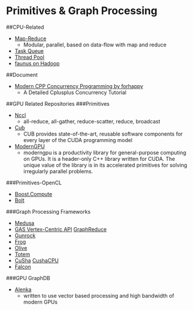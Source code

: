# Primitives & Graph Processing
##CPU-Related  
- [Map-Reduce](https://github.com/haptork/easyLambda)  
  - Modular, parallel, based on data-flow with map and reduce
- [Task Queue](https://github.com/bakercp/ofxTaskQueue)   
- [Thread Pool](https://github.com/progschj/ThreadPool)
- [faunus on Hadoop](https://github.com/thinkaurelius/faunus)   

##Document
- [Modern CPP Concurrency Programming by forhappy](https://github.com/forhappy/Cplusplus-Concurrency-In-Practice)      
  - A Detailed Cplusplus Concurrency Tutorial  

##GPU Related Repositories
###Primitives
- [Nccl](https://github.com/NVIDIA/nccl)    
  - all-reduce, all-gather, reduce-scatter, reduce, broadcast  
- [Cub](https://github.com/NVlabs/cub)   
  - CUB provides state-of-the-art, reusable software components for every layer of the CUDA programming model
- [ModernGPU](https://github.com/moderngpu/moderngpu)
  - moderngpu is a productivity library for general-purpose computing on GPUs. It is a header-only C++ library written for CUDA. The unique value of the library is in its accelerated primitives for solving irregularly parallel problems.

###Primitives-OpenCL
- [Boost.Compute](https://github.com/boostorg/compute)    
- [Bolt](https://github.com/HSA-Libraries/Bolt)

###Graph Processing Frameworks
- [Medusa](https://github.com/JianlongZhong/Medusa)  
- [GAS Vertex-Centric API](https://github.com/RoyalCaliber/vertexAPI2) [GraphReduce](https://github.com/dipanjans12/GraphReduce)   
- [Gunrock](https://github.com/gunrock/gunrock)  
- [Frog](https://github.com/AndrewStallman/Frog)  
- [Olive](https://github.com/ACSAlab/olive)  
- [Totem](https://github.com/netsyslab/Totem)  
- [CuSha](https://github.com/farkhor/CuSha)  [CushaCPU](https://github.com/farkhor/MTCPU-VertexCentric  )
- [Falcon](https://github.com/unniiisc/Falcon-A-Graph-Manipulation-Language-for-Heterogeneous-Systems)  

###GPU GraphDB
- [Alenka](https://github.com/antonmks/Alenka)  
  - written to use vector based processing and high bandwidth of modern GPUs
